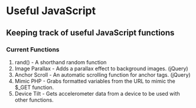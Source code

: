 # Useful JavaScript

## Keeping track of useful JavaScript functions

### Current Functions
1. rand() - A shorthand random function
2. Image Parallax - Adds a parallax effect to background images. (jQuery)
3. Anchor Scroll - An automatic scrolling function for anchor tags. (jQuery)
4. Mimic PHP - Grabs formatted variables from the URL to mimic the $\_GET function.
5. Device Tilt - Gets accelerometer data from a device to be used with other functions.
